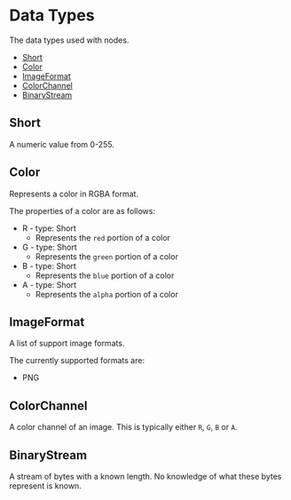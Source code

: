 # Data Types
The data types used with nodes.

 * [Short](#short)
 * [Color](#color)
 * [ImageFormat](#imageformat)
 * [ColorChannel](#colorchannel)
 * [BinaryStream](#binarystream)

## Short
A numeric value from 0-255.

## Color
Represents a color in RGBA format.

The properties of a color are as follows:
 * R - type: Short
   * Represents the `red` portion of a color
 * G - type: Short
   * Represents the `green` portion of a color
 * B - type: Short
   * Represents the `blue` portion of a color
 * A - type: Short
   * Represents the `alpha` portion of a color

## ImageFormat
A list of support image formats.

The currently supported formats are:
 * PNG

## ColorChannel
A color channel of an image. This is typically either `R`, `G`, `B` or `A`.

## BinaryStream
A stream of bytes with a known length. No knowledge of what these bytes represent is known.
